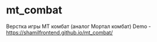 # mt_combat
Верстка игры МТ комбат (аналог Мортал комбат)
Demo - https://shamilfrontend.github.io/mt_combat/
